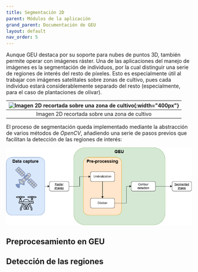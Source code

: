 ```yaml
---
title: Segmentación 2D
parent: Módulos de la aplicación
grand_parent: Documentación de GEU
layout: default
nav_order: 5
---
```


Aunque GEU destaca por su soporte para nubes de puntos 3D, también permite operar con imágenes ráster. Una de las aplicaciones del manejo de imágenes es la segmentación de individuos, por la cual distinguir una serie de regiones de interés del resto de píxeles. Esto es especialmente útil al trabajar con imágenes satelitales sobre zonas de cultivo, pues cada individuo estará considerablemente separado del resto (especialmente, para el caso de plantaciones de olivar).

|![Imagen 2D recortada sobre una zona de cultivo](./EjemploRaster_J2RGB.png){:width="400px"}|
|:-:|
|Imagen 2D recortada sobre una zona de cultivo|

El proceso de segmentación queda implementado mediante la abstracción de varios métodos de *OpenCV*, añadiendo una serie de pasos previos que facilitan la detección de las regiones de interés:

![Esquema del flujo de la información para la segmentación 2D](EsquemaGEU_Segmentacion2D.png)

## Preprocesamiento en GEU


## Detección de las regiones

